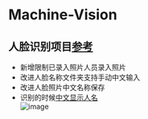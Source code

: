 # Machine-Vision
## 人脸识别项目[参考](https://github.com/coneypo/Dlib_face_recognition_from_camera)  
-  新增限制已录入照片人员录入照片  
-  改进人脸名称文件夹支持手动中文输入
-  改进人脸照片中文名称保存
-  识别的时候[中文显示人名](https://github.com/huangzy97/Machine-Vision_v2.0/blob/master/face_reco_1.0.py)  
![image](https://github.com/huangzy97/lib/blob/master/%E4%B8%AD%E6%96%87%E6%98%BE%E7%A4%BA.gif) 
